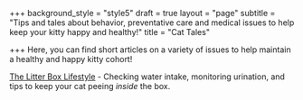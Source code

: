 +++
background_style = "style5"
draft = true
layout = "page"
subtitle = "Tips and tales about behavior, preventative care and medical issues to help keep your kitty happy and healthy!"
title = "Cat Tales"

+++
Here, you can find short articles on a variety of issues to help maintain a healthy and happy kitty cohort!

[The Litter Box Lifestyle]() - Checking water intake, monitoring urination, and tips to keep your cat peeing _inside_ the box.